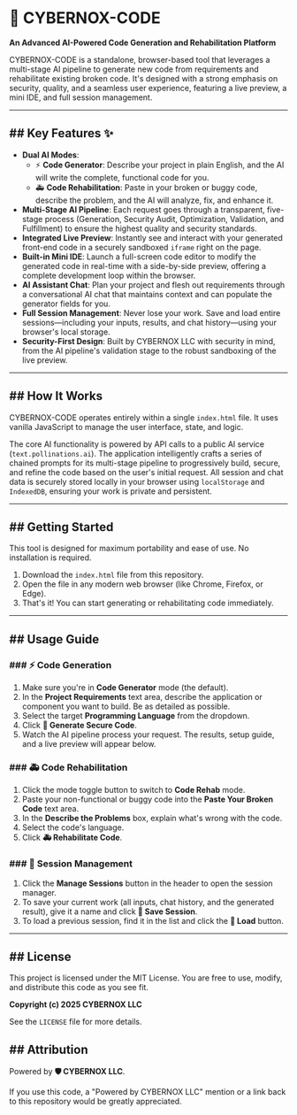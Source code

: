 # 🧠 CYBERNOX-CODE

**An Advanced AI-Powered Code Generation and Rehabilitation Platform**

CYBERNOX-CODE is a standalone, browser-based tool that leverages a multi-stage AI pipeline to generate new code from requirements and rehabilitate existing broken code. It's designed with a strong emphasis on security, quality, and a seamless user experience, featuring a live preview, a mini IDE, and full session management.



---

## ## Key Features ✨

* **Dual AI Modes**:
    * ⚡ **Code Generator**: Describe your project in plain English, and the AI will write the complete, functional code for you.
    * 🚑 **Code Rehabilitation**: Paste in your broken or buggy code, describe the problem, and the AI will analyze, fix, and enhance it.
* **Multi-Stage AI Pipeline**: Each request goes through a transparent, five-stage process (Generation, Security Audit, Optimization, Validation, and Fulfillment) to ensure the highest quality and security standards.
* **Integrated Live Preview**: Instantly see and interact with your generated front-end code in a securely sandboxed `iframe` right on the page.
* **Built-in Mini IDE**: Launch a full-screen code editor to modify the generated code in real-time with a side-by-side preview, offering a complete development loop within the browser.
* **AI Assistant Chat**: Plan your project and flesh out requirements through a conversational AI chat that maintains context and can populate the generator fields for you.
* **Full Session Management**: Never lose your work. Save and load entire sessions—including your inputs, results, and chat history—using your browser's local storage.
* **Security-First Design**: Built by CYBERNOX LLC with security in mind, from the AI pipeline's validation stage to the robust sandboxing of the live preview.

---

## ## How It Works

CYBERNOX-CODE operates entirely within a single `index.html` file. It uses vanilla JavaScript to manage the user interface, state, and logic.

The core AI functionality is powered by API calls to a public AI service (`text.pollinations.ai`). The application intelligently crafts a series of chained prompts for its multi-stage pipeline to progressively build, secure, and refine the code based on the user's initial request. All session and chat data is securely stored locally in your browser using `localStorage` and `IndexedDB`, ensuring your work is private and persistent.

---

## ## Getting Started

This tool is designed for maximum portability and ease of use. No installation is required.

1.  Download the `index.html` file from this repository.
2.  Open the file in any modern web browser (like Chrome, Firefox, or Edge).
3.  That's it! You can start generating or rehabilitating code immediately.

---

## ## Usage Guide

### ### ⚡ Code Generation
1.  Make sure you're in **Code Generator** mode (the default).
2.  In the **Project Requirements** text area, describe the application or component you want to build. Be as detailed as possible.
3.  Select the target **Programming Language** from the dropdown.
4.  Click **🚀 Generate Secure Code**.
5.  Watch the AI pipeline process your request. The results, setup guide, and a live preview will appear below.

### ### 🚑 Code Rehabilitation
1.  Click the mode toggle button to switch to **Code Rehab** mode.
2.  Paste your non-functional or buggy code into the **Paste Your Broken Code** text area.
3.  In the **Describe the Problems** box, explain what's wrong with the code.
4.  Select the code's language.
5.  Click **🚑 Rehabilitate Code**.

### ### 📂 Session Management
1.  Click the **Manage Sessions** button in the header to open the session manager.
2.  To save your current work (all inputs, chat history, and the generated result), give it a name and click **💾 Save Session**.
3.  To load a previous session, find it in the list and click the **📂 Load** button.

---

## ## License

This project is licensed under the MIT License. You are free to use, modify, and distribute this code as you see fit.

**Copyright (c) 2025 CYBERNOX LLC**

See the `LICENSE` file for more details.

## ## Attribution

Powered by **🛡️ CYBERNOX LLC**.

If you use this code, a "Powered by CYBERNOX LLC" mention or a link back to this repository would be greatly appreciated.
